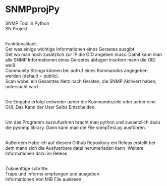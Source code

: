 # SNMPprojPy

SNMP Tool in Python<br>
SN Projekt<br><br>

Funktionalitaet:<br>
Get was einige wichtige Informationen eines Geraetes ausgibt.<br>
Get wo man noch zusätzlich zur IP die OID angeben muss. Damit kann man alle SNMP Informationen eines Geraetes abfagen insofern mann die OID weiß.<br>
Community Strings können bei aufruf eines Kommandos angegeben werden (default = public).<br>
Scan wobei ein Gesamtes Netz nach Geräten, die SNMP Aktiviert haben, untersucht wird.<br><br>

Die Eingabe erfolgt entweder ueber die Kommandozeile oder ueber eine GUI. Das Kann der User Selbs Entscheiden.<br><br>

Um das Programm auszufuehren bracht man python und zusaetzlich dazu die pysnmp library. Dann kann man die File snmpTest.py ausführen. <br><br>

Außerdem Habe ich auf diesem Github Repository ein Releas erstellt bei dem mann sich die Ausfuerbare datei herunterladen kann. Weitere Informationen dazu im Releas<br><br>

Zukuenftige schritte:<br>
Traps und Informs empfangen und ausgeben<br>
Informationen Von MIB File auslesen
